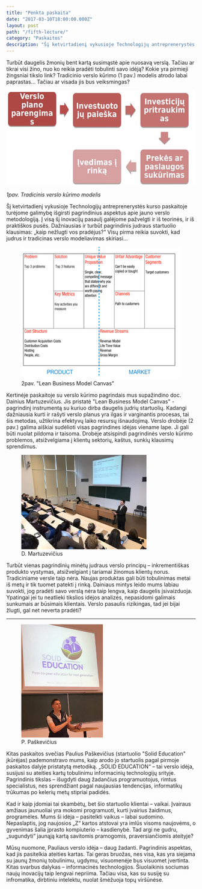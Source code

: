 ```yaml
---
title: "Penkta paskaita"
date: "2017-03-10T18:00:00.000Z"
layout: post
path: "/fifth-lecture/"
category: "Paskaitos"
description: "Šį ketvirtadienį vykusioje Technologijų antreprenerystės kurso paskaitoje turėjome galimybę išgirsti pagrindinius aspektus apie jauno verslo metodologiją. Į visą šį inovacijų pasaulį galėjome pažvelgti ir iš teorinės, ir iš praktiškos pusės.  Dažniausias ir turbūt pagrindinis judraus startuolio klausimas: „kaip nežlugti vos pradėjus?“ Visų pirma reikia suvokti, kad judrus ir tradicinas verslo modeliavimas skiriasi... "
---
```


Turbūt daugelis žmonių bent kartą susimąstė apie nuosavą verslą. Tačiau ar tikrai visi žino, nuo ko reikia pradėti tobulinti savo idėją? Kokie yra pirmieji žingsniai tikslo link?  Tradicinio verslo kūrimo (1 pav.) modelis atrodo labai paprastas... Tačiau ar visada jis bus veiksmingas? 

![1pav. Tradicinis verslo kūrimo modelis](./steps.jpg)

*1pav. Tradicinis verslo kūrimo modelis*

Šį ketvirtadienį vykusioje Technologijų antreprenerystės kurso paskaitoje turėjome galimybę išgirsti pagrindinius aspektus apie jauno verslo metodologiją. Į visą šį inovacijų pasaulį galėjome pažvelgti ir iš teorinės, ir iš praktiškos pusės.  Dažniausias ir turbūt pagrindinis judraus startuolio klausimas: „kaip nežlugti vos pradėjus?“ Visų pirma reikia suvokti, kad judrus ir tradicinas verslo modeliavimas skiriasi... 

<figure class="floatLeft">
  <img style="height: 350px;" src="./lbmc.jpg" alt="lbmc">
  <figcaption>2pav. "Lean Business Model Canvas"</figcaption>
</figure>

Kertinėje paskaitoje su verslo kūrimo pagrindais mus supažindino doc. Dainius Martuzevičius. Jis pristatė "Lean Business Model Canvas" - pagrindinį instrumentą su kuriuo dirba daugelis judrių startuolių.
Kadangi dažniausia kurti ir rašyti verslo planus yra ilgas ir varginantis procesas, tai šis metodas, užtikrina efektyvų laiko resursų išnaudojimą. Verslo drobėje (2 pav.) galima aiškiai sudėlioti visas pagrindines idėjas viename lape. Ji gali būti nuolat pildoma ir taisoma. Drobėje atsispindi pagrindinės verslo kūrimo problemos, atsižvelgiama į klientų sektorių, kaštus, sunkių klausimų sprendimus. 

<figure class="floatRight">
  <img style="height: 250px;" src="./martuzevicius.jpg" alt="martuzevicius">
  <figcaption>D. Martuzevičius</figcaption>
</figure>

Turbūt vienas pagrindinių minėtų judraus verslo principų – inkrementiškas produkto vystymas, atsižvelgiant į tariamai žinomus klientų norus.  Tradiciniame versle taip nėra. Naujas produktas gali būti tobulinimas metai iš metų ir tik tuomet patekti į rinką.
Dainiaus mintys leido mums labiau suvokti, jog pradėti savo verslą nėra taip lengva, kaip daugelis įsivaizduoja. Ypatingai jei tu neatlieki tikslios idėjos analizės, nepasidomi galimais sunkumais ar būsimais klientais. Verslo pasaulis rizikingas, tad jei bijai žlugti, gal net neverta pradėti?

***

<figure class="floatLeft">
  <img style="height: 300px;" src="./paskevicius.jpg" alt="paskevicius">
  <figcaption>P. Paškevičius</figcaption>
</figure>

Kitas paskaitos svečias Paulius Paškevičius (startuolio "Solid Education" įkūrėjas) pademonstravo mums, kaip arodo jo startuolis pagal pirmoje paskaitos dalyje pristatytą metodiką.
„SOLID EDUCATION“ – tai verslo idėja, susijusi su ateities kartų tobulinimu informacinių technologijų srityje. Pagrindinis tikslas – išugdyti daug žadančius programuotojus, rimtus specialistus, nes sprendžiant pagal naujausias tendencijas, informatikų trūkumas po kelerių metų stipriai padidės.

Kad ir kaip įdomiai tai skambėtų, bet šio startuolio klientai – vaikai. Įvairaus amžiaus jaunuoliai yra mokomi programuoti, kurti įvairius žaidimus, programėles. Mums ši idėja – pasitelkti vaikus – labai sudomino. Nepaslaptis, jog naujosios „Z“ kartos atstovai yra imlūs visoms naujovėms, o gyvenimas šalia įprasto kompiuterio – kasdienybė.   Tad argi ne gudru, „sugundyti“ jaunąją kartą savitomis pramogomis, praversiančiomis ateityje?  


Mūsų nuomone, Pauliaus verslo idėja – daug žadanti. Pagrindinis aspektas, kad jis pasitelkia  ateities kartas. Tai geras bruožas, nes visa, kas yra siejama su jaunų žmonių tobulinimu, ugdymu, visuomenėje bus visuomet įvertinta. Kitas svarbus dalykas – informacinės technologijos. Šiuolaikinis sociumas naujų inovacijų taip lengvai nepriima. Tačiau visa, kas su susiję su infromatika, dirbtiniu intelektu, nuolat šmėžuoja topų viršūnėse. 